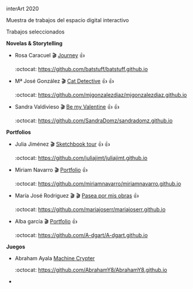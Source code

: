 
interArt 2020

Muestra de trabajos del espacio digital interactivo

Trabajos seleccionados





**Novelas & Storytelling**

*  Rosa Caracuel :clapper:  [Journey](https://batstuff.github.io)  :+1: 

   :octocat: https://github.com/batstuff/batstuff.github.io  

* Mª José González :clapper: [Cat Detective](https://mjgonzalezdiaz.github.io/CATDetective.html)  :+1: :+1: 

  :octocat: 	 https://github.com/mjgonzalezdiaz/mjgonzalezdiaz.github.io  

* Sandra Valdivieso :clapper: [Be my Valentine](https://sandradomz.github.io/)  :+1: :+1: 

  :octocat:  https://github.com/SandraDomz/sandradomz.github.io  




**Portfolios**

* Julia Jiménez :clapper: [Sketchbook tour](https://juliajimt.github.io) :+1: :+1: 

  :octocat:  https://github.com/juliajimt/juliajimt.github.io

* Miriam Navarro :clapper: [Portfolio](https://miriamnavarro.github.io) :+1:  

  :octocat: 	https://github.com/miriamnavarro/miriamnavarro.github.io

* María José Rodriguez :clapper: :clapper: [Pasea por mis obras](https://mariajoserr.github.io/) :+1:  

  :octocat: https://github.com/mariajoserr/mariajoserr.github.io

 
* Alba garcía :clapper: [Portfolio](https://A-dgart.github.io) :+1:  

  :octocat: 	 https://github.com/A-dgart/A-dgart.github.io



**Juegos**

* Abraham Ayala [Machine Crypter](https://abrahamy8.github.io/Practica2)  

  :octocat: 	 https://github.com/AbrahamY8/AbrahamY8.github.io 

* 

